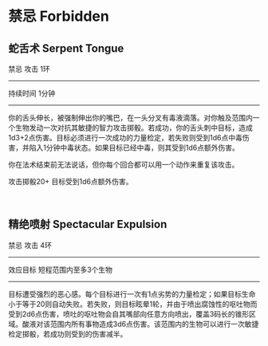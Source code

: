 # 禁忌 Forbidden

## 蛇舌术 Serpent Tongue

禁忌 攻击 1环

------------------------------------------------------------------------

持续时间 1分钟

------------------------------------------------------------------------

你的舌头伸长，被强制伸出你的嘴巴，在一头分叉有毒液滴落。对你触及范围内一个生物发动一次对抗其敏捷的智力攻击掷骰。若成功，你的舌头刺中目标，造成1d3+2点伤害。目标必须进行一次成功的力量检定，若失败则受到1d6点中毒伤害，并陷入1分钟中毒状态。如果目标已经中毒，则其受到1d6点额外伤害。

你在法术结束前无法说话，但你每个回合都可以用一个动作来重复该攻击。

攻击掷骰20+ 目标受到1d6点额外伤害。

 

## 精绝喷射 Spectacular Expulsion

禁忌 攻击 4环

------------------------------------------------------------------------

效应目标 短程范围内至多3个生物

------------------------------------------------------------------------

目标遭受强烈的恶心感。每个目标进行一次有1点劣势的力量检定；如果目标生命小于等于20则自动失败。若失败，则目标眩晕1轮，并由于喷出腐蚀性的呕吐物而受到2d6点伤害，喷吐的呕吐物会自其嘴部向任意方向喷出，覆盖3码长的锥形区域。酸液对该范围内所有事物造成3d6点伤害。该范围内的生物可以进行一次敏捷检定掷骰，若成功则受到的伤害减半。
